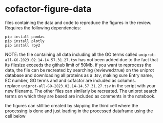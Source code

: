# cofactor-figure-data
files containing the data and code to reproduce the figures in the review.
Requires the following dependencies:
```
pip install pandas
pip install plotly 
pip install rpy2
```
NOTE: 
the file containing all data including all the GO terms called `uniprot-all-GO-2023.02.14-14.57.31.27.tsv` 
has not been added due to the fact that its filesize exceeds the github limit of 50Mb.
if you want to reprocess the data, the file can be recreated by searching (reviewed:true) on the uniprot database and downloading all proteins as a .tsv,
making sure Entry name, EC number, GO terms and and cofactor are included as columns.  
replace `uniprot-all-GO-2023.02.14-14.57.31.27.tsv` in the script with your new filename. The other files can similarly be recreated. The uniprot search terms on which they are based are included as comments in the notebook. 

the figures can still be created by skipping the third cell where the processing is done and just loading in the processed dataframe using the cell below
